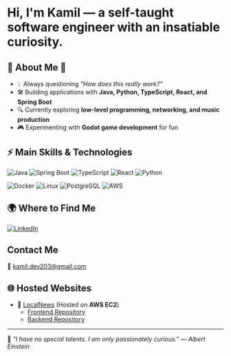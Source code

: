 # Hi, I'm Kamil — a self-taught software engineer with an insatiable curiosity.

## 🐜 About Me 🐜
- 💡 Always questioning *"How does this really work?"*
- 🛠️ Building applications with **Java, Python, TypeScript, React, and Spring Boot**
- 🔍 Currently exploring **low-level programming, networking, and music production**
- 🎮 Experimenting with **Godot game development** for fun

## ⚡ Main Skills & Technologies
![Java](https://img.shields.io/badge/Java-ED8B00?style=for-the-badge&logo=java&logoColor=white)
![Spring Boot](https://img.shields.io/badge/Spring_Boot-6DB33F?style=for-the-badge&logo=spring-boot&logoColor=white)
![TypeScript](https://img.shields.io/badge/TypeScript-007ACC?style=for-the-badge&logo=typescript&logoColor=white)
![React](https://img.shields.io/badge/React-20232A?style=for-the-badge&logo=react&logoColor=61DAFB)
![Python](https://img.shields.io/badge/Python-3670A0?style=for-the-badge&logo=python&logoColor=ffdd54)

![Docker](https://img.shields.io/badge/Docker-2496ED?style=for-the-badge&logo=docker&logoColor=white)
![Linux](https://img.shields.io/badge/Linux-FCC624?style=for-the-badge&logo=linux&logoColor=black)
![PostgreSQL](https://img.shields.io/badge/PostgreSQL-336791?style=for-the-badge&logo=postgresql&logoColor=white)
![AWS](https://img.shields.io/badge/AWS-232F3E?style=for-the-badge&logo=amazonwebservices&logoColor=white)

## 🌍 Where to Find Me
[![LinkedIn](https://img.shields.io/badge/LinkedIn-0077B5?style=for-the-badge&logo=linkedin&logoColor=white)](https://linkedin.com/in/kamil-mrówka-aa2a37354/)

## Contact Me
📧 [kamil.dev203@gmail.com](mailto:kamil.dev203@gmail.com)

## 🌐 Hosted Websites
- 🚀 [LocalNews](https://demo-localnews.xyz) (Hosted on **AWS EC2**)
  - [Frontend Repository](https://github.com/KamilMrowka/localnews-fe.git)
  - [Backend Repository](https://github.com/KamilMrowka/localnews-be.git)

---
📖 *"I have no special talents. I am only passionately curious." — Albert Einstein*
